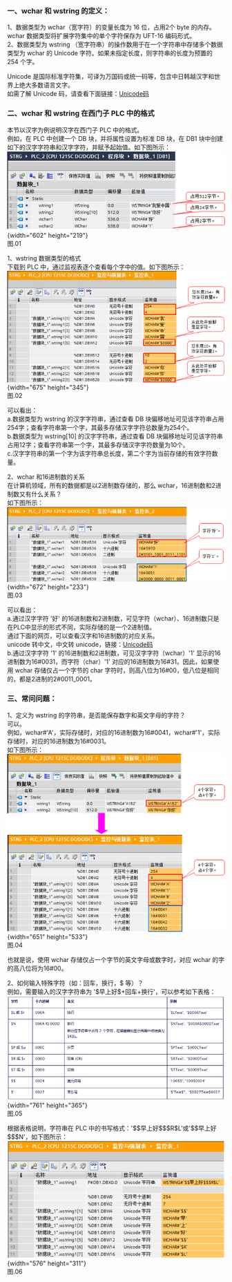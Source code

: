 ### 一、wchar 和 wstring 的定义：

1、数据类型为 wchar（宽字符）的变量长度为 16 位，占用2个 byte 的内存。
wchar 数据类型将扩展字符集中的单个字符保存为 UFT-16 编码形式。\
2、数据类型为 wstring
（宽字符串）的操作数用于在一个字符串中存储多个数据类型为 wchar 的
Unicode 字符。如果未指定长度，则字符串的长度为预置的 254 个字。

Unicode
是国际标准字符集，可译为万国码或统一码等，包含中日韩越汉字和世界上绝大多数语言文字。\
如需了解 Unicode
码，请查看下面链接：[Unicode码](https://baike.baidu.com/item/Unicode%E7%A0%81/7704811)

### 二、wchar 和 wstring 在西门子 PLC 中的格式

本节以汉字为例说明汉字在西门子 PLC 中的格式。\
例如，在 PLC 中创建一个 DB 块，并将属性设置为标准 DB 块，在 DB1
块中创建如下的汉字字符串和汉字字符，并赋予起始值。如下图所示：\
![](images/10-01.png){width="602" height="219"}\
图.01

1、wstring 数据类型的格式\
下载到 PLC 中，通过监视表逐个查看每个字中的值。如下图所示：\
![](images/10-02.png){width="675" height="345"}\
图.02

可以看出：\
a.数据类型为 wstring 的汉字字符串，通过查看 DB
块偏移地址可见该字符串占用254字；查看字符串第一个字，其最多存储汉字字符总数量为254个。\
b.数据类型为 wstring\[10\] 的汉字字符串，通过查看 DB
块偏移地址可见该字符串占用12字；查看字符串第一个字，其最多存储汉字字符数量为10个。\
c.汉字字符串的第一个字为该字符串总长度，第二个字为当前存储的有效字符数量。

2、wchar 和16进制数的关系\
在计算机领域，所有的数据都是以2进制数存储的，那么
wchar，16进制数和2进制数又有什么关系？\
如下图所示：\
![](images/10-03.png){width="672" height="233"}\
图.03

可以看出：\
a.通过汉字字符 \'好\'
的16进制数和2进制数，可见字符（wchar）、16进制数只是在PLC中显示的形式不同，实际存储的是一个2进制值。\
通过下面的网页，可以查看汉字和16进制数的对应关系。\
unicode 转中文，中文转
unicode，链接：[Unicode码](http://www.bejson.com/convert/unicode_chinese/)\
b.通过汉字字符 \'1\' 的16进制数和2进制数，可见汉字字符（wchar）\'1\'
显示的16进制数为16#0031，而字符（char）\'1\'
对应的16进制数为16#31。因此，如果使用 wchar 存储仅占一个字节的 char
字符时，则高八位为16#00，低八位是相同的，都是2进制的2#0011_0001。

### 三、常问问题：

1、定义为 wstring 的字符串，是否能保存数字和英文字母的字符？\
可以。\
例如，wchar#\'A\'，实际存储时，对应的16进制数为16#0041，wchar#\'1\'，实际存储时，对应的16进制数为16#0031。\
如下图所示：\
![](images/10-04.png){width="651" height="533"}\
图.04

也就是说，使用 wchar 存储仅占一个字节的英文字母或数字时，对应 wchar
的字的高八位将为16#00。

2、如何输入特殊字符（如：回车，换行，\$ 等）？\
例如，需要输入的汉字字符串为
\'\$早上好\$+回车+换行\'，可以参考如下表格：\
![](images/10-05.png){width="761" height="365"}\
图.05

根据表格说明，字符串在 PLC
中的书写格式：\'\$\$早上好\$\$\$R\$L\'或\'\$\$早上好\$\$\$N\'，如下图所示：\
![](images/10-06.png){width="576" height="311"}\
图.06
